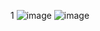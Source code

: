 1
![image](https://github.com/Jiyarathore/Recursion/assets/96529109/e81257f5-0360-4c3b-b9db-cd1559b9e652)
![image](https://github.com/Jiyarathore/Recursion/assets/96529109/d737004a-6403-4d82-81d1-00ee8d1a3cbe)
  
